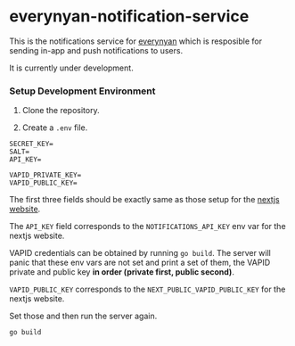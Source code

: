 # everynyan-notification-service

This is the notifications service for [everynyan](https://github.com/shravanasati/everynyan) which is resposible for sending in-app and push notifications to users.

It is currently under development.

### Setup Development Environment

1. Clone the repository.

2. Create a `.env` file.

```
SECRET_KEY=
SALT=
API_KEY=

VAPID_PRIVATE_KEY=
VAPID_PUBLIC_KEY=
```

The first three fields should be exactly same as those setup for the [nextjs website](https://github.com/shravanasati/everynyan). 

The `API_KEY` field corresponds to the `NOTIFICATIONS_API_KEY` env var for the nextjs website.

VAPID credentials can be obtained by running `go build`. The server will panic that these env vars are not set and print a set of them, the VAPID private and public key **in order (private first, public second)**.

`VAPID_PUBLIC_KEY` corresponds to the `NEXT_PUBLIC_VAPID_PUBLIC_KEY` for the nextjs website.

Set those and then run the server again.

```
go build
```
